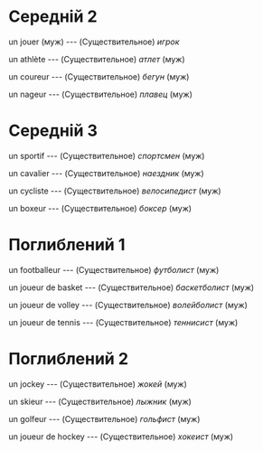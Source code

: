 # Середній 2

un jouer (муж) --- (Существительное)
*игрок*



un athlète --- (Существительное)
*атлет* (муж)



un coureur --- (Существительное)
*бегун* (муж)



un nageur --- (Существительное)
*плавец* (муж)



# Середній 3

un sportif --- (Существительное)
*спортсмен* (муж)



un cavalier --- (Существительное)
*наездник* (муж)



un cycliste --- (Существительное)
*велосипедист* (муж)



un boxeur --- (Существительное)
*боксер* (муж)



# Поглиблений 1

un footballeur --- (Существительное)
*футболист* (муж)



un joueur de basket --- (Существительное)
*баскетболист* (муж)



un joueur de volley --- (Существительное)
*волейболист* (муж)



un joueur de tennis --- (Существительное)
*теннисист* (муж)



# Поглиблений 2

un jockey --- (Существительное)
*жокей* (муж)



un skieur --- (Существительное)
*лыжник* (муж)



un golfeur --- (Существительное)
*гольфист* (муж)



un joueur de hockey --- (Существительное)
*хокеист* (муж)